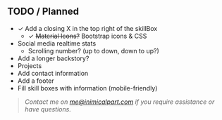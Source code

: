 ## TODO / Planned

- ✓ Add a closing X in the top right of the skillBox
  - ✓ ~~Material Icons?~~ Bootstrap icons & CSS
- Social media realtime stats
  - Scrolling number? (up to down, down to up?)
- Add a longer backstory?
- Projects
- Add contact information
- Add a footer
- Fill skill boxes with information (mobile-friendly)

> _Contact me on me@inimicalpart.com if you require assistance or have questions._
